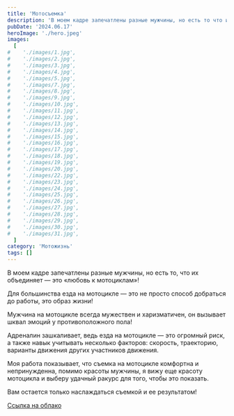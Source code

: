 ```yaml
---
title: 'Мотосъемка'
description: 'В моем кадре запечатлены разные мужчины, но есть то что их объединяет...'
pubDate: '2024.06.17'
heroImage: './hero.jpeg'
images:
  [
#    './images/1.jpg',
#    './images/2.jpg',
#    './images/3.jpg',
#    './images/4.jpg',
#    './images/5.jpg',
#    './images/7.jpg',
#    './images/8.jpg',
#    './images/9.jpg',
#    './images/10.jpg',
#    './images/11.jpg',
#    './images/12.jpg',
#    './images/13.jpg',
#    './images/14.jpg',
#    './images/15.jpg',
#    './images/16.jpg',
#    './images/17.jpg',
#    './images/18.jpg',
#    './images/19.jpg',
#    './images/20.jpg',
#    './images/22.jpg',
#    './images/23.jpg',
#    './images/24.jpg',
#    './images/25.jpg',
#    './images/26.jpg',
#    './images/27.jpg',
#    './images/28.jpg',
#    './images/29.jpg',
#    './images/30.jpg',
#    './images/31.jpg',
  ]
category: 'Мотожизнь'
tags: []
---
```


В моем кадре запечатлены разные мужчины, но есть то, что их объединяет — это «любовь к мотоциклам»!

Для большинства езда на мотоцикле — это не просто способ добраться до работы, это образ жизни! 

Мужчина на мотоцикле всегда мужествен и харизматичен, он вызывает шквал эмоций у противоположного пола!

Адреналин зашкаливает, ведь езда на мотоцикле — это огромный риск, а также навык учитывать несколько факторов: скорость, траекторию, варианты движения других участников движения.

Моя работа показывает, что съемка на мотоцикле комфортна и непринужденна, помимо красоты мужчины, я вижу еще красоту мотоцикла и выберу удачный ракурс для того, чтобы это показать.

Вам остается только наслаждаться съемкой и ее результатом!

<a target="_blank" href="https://disk.yandex.ru/d/s05DGhdSCsAhRQ">Ссылка на облако</a>
